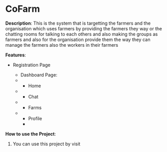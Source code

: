 # CoFarm

**Description**: This is the system that is targetting the farmers and the organisation which uses farmers by
             providing the farmers they way or the chatting rooms for talking to each others and also making the groups as farmers and also for the organisation provide them the way they can manage
             the farmers also the workers in their farmers


**Features**: 
- Registration Page

  - Dashboard Page:
  - - Home
  - - Chat
  - - Farms
  - - Profile
    - 
**How to use the Project**: 

1. You can use this project by visit 
